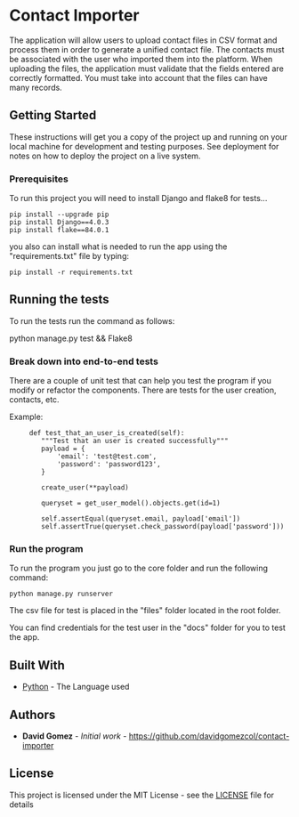 # Contact Importer

The application will allow users to upload contact files in CSV format and process them in order
to generate a unified contact file. The contacts must be associated with the user who imported
them into the platform. When uploading the files, the application must validate that the fields
entered are correctly formatted. You must take into account that the files can have many
records.

## Getting Started

These instructions will get you a copy of the project up and running on your local machine for development and testing purposes. See deployment for notes on how to deploy the project on a live system.

### Prerequisites

To run this project you will need to install Django and flake8 for tests...

```
pip install --upgrade pip
pip install Django==4.0.3
pip install flake==84.0.1
```

you also can install what is needed to run the app using the "requirements.txt" file by typing:

```
pip install -r requirements.txt
```

## Running the tests

To run the tests run the command as follows:

python manage.py test && Flake8

### Break down into end-to-end tests

There are a couple of unit test that can help you test the program if you modify or refactor the components.
There are tests for the user creation, contacts, etc.

Example:
```
     def test_that_an_user_is_created(self):
        """Test that an user is created successfully"""
        payload = {
            'email': 'test@test.com',
            'password': 'password123',
        }

        create_user(**payload)

        queryset = get_user_model().objects.get(id=1)

        self.assertEqual(queryset.email, payload['email'])
        self.assertTrue(queryset.check_password(payload['password']))
```

### Run the program

To run the program you just go to the core folder and run the following command:

```
python manage.py runserver
```

The csv file for test is placed in the "files" folder located in the root folder.

You can find credentials for the test user in the "docs" folder for you to test the app.

## Built With

* [Python](https://www.python.org/) - The Language used

## Authors

* **David Gomez** - *Initial work* - https://github.com/davidgomezcol/contact-importer

## License

This project is licensed under the MIT License - see the [LICENSE](LICENSE) file for details
